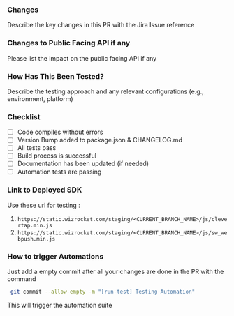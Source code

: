 
### Changes

Describe the key changes in this PR with the Jira Issue reference 

### Changes to Public Facing API if any 

Please list the impact on the public facing API if any

### How Has This Been Tested?

Describe the testing approach and any relevant configurations (e.g., environment, platform)

### Checklist

- [ ] Code compiles without errors
- [ ] Version Bump added to package.json & CHANGELOG.md
- [ ] All tests pass
- [ ] Build process is successful
- [ ] Documentation has been updated (if needed)
- [ ] Automation tests are passing

### Link to Deployed SDK 

Use these url for testing : 
1. `https://static.wizrocket.com/staging/<CURRENT_BRANCH_NAME>/js/clevertap.min.js`  
2. `https://static.wizrocket.com/staging/<CURRENT_BRANCH_NAME>/js/sw_webpush.min.js`

### How to trigger Automations

Just add a empty commit after all your changes are done in the PR with the command 

```bash
 git commit --allow-empty -m "[run-test] Testing Automation"
```

This will trigger the automation suite